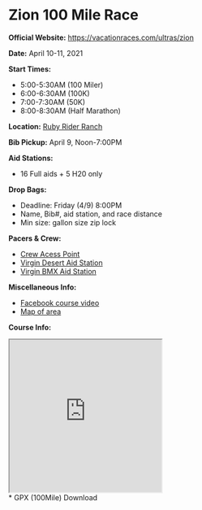 ---
---
Zion 100 Mile Race
==================

**Official Website:** https://vacationraces.com/ultras/zion

**Date:** April 10-11, 2021

**Start Times:**
* 5:00-5:30AM (100 Miler)
* 6:00-6:30AM (100K)
* 7:00-7:30AM (50K)
* 8:00-8:30AM (Half Marathon)

**Location:** [Ruby Rider Ranch](https://bit.ly/rrr-map)

**Bib Pickup:** April 9, Noon-7:00PM

**Aid Stations:**
* 16 Full aids + 5 H20 only

**Drop Bags:**
* Deadline: Friday (4/9) 8:00PM
* Name, Bib#, aid station, and race distance
* Min size: gallon size zip lock

**Pacers & Crew:**
* [Crew Acess Point](https://goo.gl/maps/4kyo1vqHFaVM8Qwy9)
* [Virgin Desert Aid Station](https://goo.gl/maps/p5rxFZBoznb8urrRA)
* [Virgin BMX Aid Station](https://goo.gl/maps/fnpPxPqkrCe2ybTZ8)

**Miscellaneous Info:**
* [Facebook course video]( https://www.facebook.com/watch/live/?v=758444185083165&ref=watch_permalink)
* [Map of area](https://www.trailforks.com/trails/map/?lat=37.12523&lon=-113.13548&z=12.2&activitytype=1)

**Course Info:**

<div style="position:relative">
<iframe src='https://www.hellodrifter.com/embedded/v1/dlvbdd' width="300" height="300"></iframe><a href="https://hellodrifter.com" style="position:absolute; top:0; left:0; display:inline-block; width 300px; height: 300px; z-index:5;"></a>
</div>
* GPX (100Mile) Download